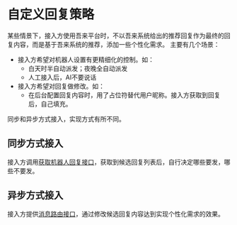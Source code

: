 # 自定义回复策略
某些情景下，接入方使用吾来平台时，不以吾来系统给出的推荐回复作为最终的回复内容，而是基于吾来系统的推荐，添加一些个性化需求。
主要有几个场景：
- 接入方希望对机器人设置有更精细化的控制。如：
    - 白天时半自动派发；夜晚全自动派发
    - 人工接入后，AI不要说话
- 接入方希望对回复做修改。如：
    - 在后台配置回复内容时，用了占位符替代用户昵称。接入方获取到回复  后，自己填充。

同步和异步方式接入，实现方式有所不同。

## 同步方式接入
接入方调用[获取机器人回复接口](http://openapi.wul.ai/1.3.0/docs#operation/GetBotResponse)，获取到候选回复列表后，自行决定哪些要发，哪些不要发。
## 异步方式接入
接入方提供[消息路由接口](http://openapi.wul.ai/1.3.0/docs#operation/MessageRoute)，通过修改候选回复内容达到实现个性化需求的效果。